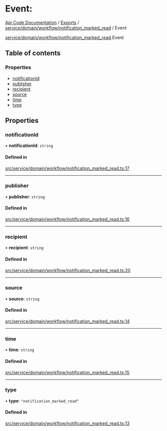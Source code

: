 # Event: 
 
[Api Code Documentation](../README.md) / [Exports](../modules.md) / [service/domain/workflow/notification\_marked\_read](../modules/service_domain_workflow_notification_marked_read.md) / Event

[service/domain/workflow/notification_marked_read](../modules/service_domain_workflow_notification_marked_read.md).Event

## Table of contents

### Properties

- [notificationId](service_domain_workflow_notification_marked_read.Event.md#notificationid)
- [publisher](service_domain_workflow_notification_marked_read.Event.md#publisher)
- [recipient](service_domain_workflow_notification_marked_read.Event.md#recipient)
- [source](service_domain_workflow_notification_marked_read.Event.md#source)
- [time](service_domain_workflow_notification_marked_read.Event.md#time)
- [type](service_domain_workflow_notification_marked_read.Event.md#type)

## Properties

### notificationId

• **notificationId**: `string`

#### Defined in

[src/service/domain/workflow/notification_marked_read.ts:17](https://github.com/openkfw/TruBudget/blob/0804644/api/src/service/domain/workflow/notification_marked_read.ts#L17)

___

### publisher

• **publisher**: `string`

#### Defined in

[src/service/domain/workflow/notification_marked_read.ts:16](https://github.com/openkfw/TruBudget/blob/0804644/api/src/service/domain/workflow/notification_marked_read.ts#L16)

___

### recipient

• **recipient**: `string`

#### Defined in

[src/service/domain/workflow/notification_marked_read.ts:20](https://github.com/openkfw/TruBudget/blob/0804644/api/src/service/domain/workflow/notification_marked_read.ts#L20)

___

### source

• **source**: `string`

#### Defined in

[src/service/domain/workflow/notification_marked_read.ts:14](https://github.com/openkfw/TruBudget/blob/0804644/api/src/service/domain/workflow/notification_marked_read.ts#L14)

___

### time

• **time**: `string`

#### Defined in

[src/service/domain/workflow/notification_marked_read.ts:15](https://github.com/openkfw/TruBudget/blob/0804644/api/src/service/domain/workflow/notification_marked_read.ts#L15)

___

### type

• **type**: ``"notification_marked_read"``

#### Defined in

[src/service/domain/workflow/notification_marked_read.ts:13](https://github.com/openkfw/TruBudget/blob/0804644/api/src/service/domain/workflow/notification_marked_read.ts#L13)
